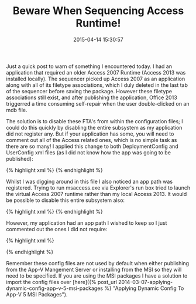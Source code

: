 ﻿---
title: Beware When Sequencing Access Runtime!
slug: beware-when-sequencing-access-runtime
excerpt: How to disable file associations and app paths from your virtualised app so that it does not conflict with a locally installed one.
date: '2015-04-14 15:30:57'
redirect_from: /2015/04/beware-sequencing-access-runtime/
layout: single
classes: wide
categories:
  - App-V
tags:
  - App-V
---

Just a quick post to warn of something I encountered today. I had an application that required an older Access 2007 Runtime (Access 2013 was installed locally). The sequencer picked up Access 2007 as an application along with all of its filetype associations, which I duly deleted in the last tab of the sequencer before saving the package. However these filetype associations still exist, and after publishing the application, Office 2013 triggerred a time consuming self-repair when the user double-clicked on an mdb file.

The solution is to disable these FTA's from within the configuration files; I could do this quickly by disabling the entire subsystem as my application did not register any. But if your application has some, you will need to comment out all of the Access related ones, which is no simple task as there are so many! I applied this change to both DeploymentConfig and UserConfig xml files (as I did not know how the app was going to be published):

{% highlight xml %}
<FileTypeAssociations Enabled="false">
{% endhighlight %}

Whilst I was digging around in this file I also noticed an app path was registered. Trying to run msaccess.exe via Explorer's run box tried to launch the virtual Access 2007 runtime rather than my local Access 2013. It would be possible to disable this entire subsystem also:

{% highlight xml %}
<AppPaths Enabled="false">
{% endhighlight %}

However, my application had an app path I wished to keep so I just commented out the ones I did not require:

{% highlight xml %}
<!--Extension Category="AppV.AppPath">
  <AppPath>
    <Name>MSACCESS.EXE</Name>
    <ApplicationPath>[{ProgramFilesX86}{~}]\MICROS~1\Office12\MSACCESS.EXE</ApplicationPath>
    <PATHEnvironmentVariablePrefix>[{ProgramFilesX86}]\Microsoft Office\Office12\</PATHEnvironmentVariablePrefix>
    <ApplicationId>[{ProgramFilesX86}]\Microsoft Office\Office12\MSACCESS.EXE</ApplicationId>
    <CanAcceptUrl>1</CanAcceptUrl>
  </AppPath>
</Extension>
<Extension Category="AppV.AppPath">
  <AppPath>
    <Name>MsoHtmEd.exe</Name>
    <CanAcceptUrl>1</CanAcceptUrl>
  </AppPath>
</Extension-->
{% endhighlight %}

Remember these config files are not used by default when either publishing from the App-V Mangement Server or installing from the MSI so they will need to be specified. If you are using the MSI packages I have a solution to import the config files over [here]({% post_url 2014-03-07-applying-dynamic-config-app-v-5-msi-packages %} "Applying Dynamic Config To App-V 5 MSI Packages").